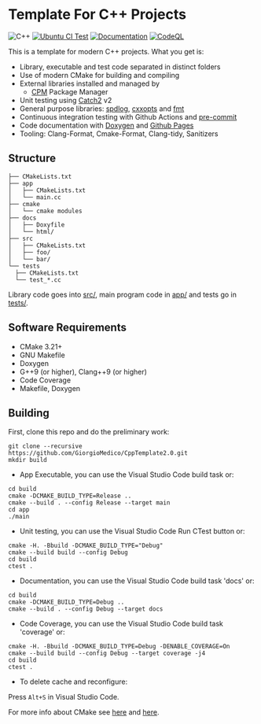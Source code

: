 # Template For C++ Projects

![C++](https://img.shields.io/badge/C%2B%2B-11%2F14%2F17%2F20%2F23-blue)
[![Ubuntu CI Test](https://github.com/GiorgioMedico/CppTemplate2.0/actions/workflows/ubuntu.yml/badge.svg?branch=main)](https://github.com/GiorgioMedico/CppTemplate2.0/actions/workflows/ubuntu.yml)
[![Documentation](https://github.com/GiorgioMedico/CppTemplate2.0/actions/workflows/documentation.yml/badge.svg?branch=main)](https://github.com/GiorgioMedico/CppTemplate2.0/actions/workflows/documentation.yml)
[![CodeQL](https://github.com/GiorgioMedico/CppTemplate2.0/actions/workflows/codeql.yml/badge.svg?branch=main)](https://github.com/GiorgioMedico/CppTemplate2.0/actions/workflows/codeql.yml)

This is a template for modern C++ projects.
What you get is:

- Library, executable and test code separated in distinct folders
- Use of modern CMake for building and compiling
- External libraries installed and managed by
  - [CPM](https://github.com/cpm-cmake/CPM.cmake) Package Manager
- Unit testing using [Catch2](https://github.com/catchorg/Catch2) v2
- General purpose libraries: [spdlog](https://github.com/gabime/spdlog), [cxxopts](https://github.com/jarro2783/cxxopts) and [fmt](https://github.com/fmtlib/fmt)
- Continuous integration testing with Github Actions and [pre-commit](https://pre-commit.com/)
- Code documentation with [Doxygen](https://doxygen.nl/) and [Github Pages](https://franneck94.github.io/CppProjectTemplate/)
- Tooling: Clang-Format, Cmake-Format, Clang-tidy, Sanitizers

## Structure

```text
├── CMakeLists.txt
├── app
│   ├── CMakeLists.txt
│   └── main.cc
├── cmake
│   └── cmake modules
├── docs
│   ├── Doxyfile
│   └── html/
├── src
│   ├── CMakeLists.txt
│   ├── foo/
│   └── bar/
└── tests
  ├── CMakeLists.txt
  └── test_*.cc
```

Library code goes into [src/](src/), main program code in [app/](app) and tests go in [tests/](tests/).

## Software Requirements

- CMake 3.21+
- GNU Makefile
- Doxygen
- G++9 (or higher), Clang++9 (or higher)
- Code Coverage
- Makefile, Doxygen

## Building

First, clone this repo and do the preliminary work:

```shell
git clone --recursive https://github.com/GiorgioMedico/CppTemplate2.0.git
mkdir build
```

- App Executable, you can use the Visual Studio Code build task or:

```shell
cd build
cmake -DCMAKE_BUILD_TYPE=Release ..
cmake --build . --config Release --target main
cd app
./main
```

- Unit testing, you can use the Visual Studio Code Run CTest button or:

```shell
cmake -H. -Bbuild -DCMAKE_BUILD_TYPE="Debug"
cmake --build build --config Debug
cd build
ctest .
```

- Documentation, you can use the Visual Studio Code build task 'docs' or:

```shell
cd build
cmake -DCMAKE_BUILD_TYPE=Debug ..
cmake --build . --config Debug --target docs
```

- Code Coverage, you can use the Visual Studio Code build task 'coverage' or:

```shell
cmake -H. -Bbuild -DCMAKE_BUILD_TYPE=Debug -DENABLE_COVERAGE=On
cmake --build build --config Debug --target coverage -j4
cd build
ctest .
```

- To delete cache and reconfigure:

Press `Alt+S` in Visual Studio Code.

For more info about CMake see [here](./README_cmake.md) and [here](./README_tools.md).
